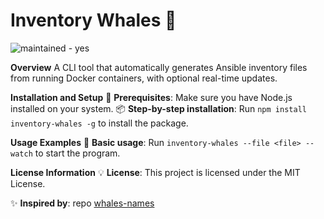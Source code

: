 # Inventory Whales 🐳

![maintained - yes](https://img.shields.io/badge/maintained-yes-green)

**Overview**
A CLI tool that automatically generates Ansible inventory files from running Docker containers, with optional real-time updates.

**Installation and Setup**
🔧 **Prerequisites**: Make sure you have Node.js installed on your system.
📦 **Step-by-step installation**: Run `npm install inventory-whales -g` to install the package.

**Usage Examples**
📝 **Basic usage**: Run `inventory-whales --file <file> --watch` to start the program.

**License Information**
💡 **License**: This project is licensed under the MIT License.

✨ **Inspired by**: repo [whales-names](https://github.com/gregolsky/whales-names)

